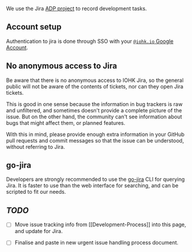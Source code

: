 We use the Jira [ADP project](https://input-output.atlassian.net/issues/)
to record development tasks.

## Account setup

Authentication to jira is done through SSO with your
[`@iohk.io` Google Account](https://accounts.google.com).

## No anonymous access to Jira

Be aware that there is no anonymous access to IOHK Jira, so the
general public will not be aware of the contents of tickets, nor can
they open Jira tickets.

This is good in one sense because the information in bug trackers is
raw and unfiltered, and sometimes doesn't provide a complete picture
of the issue. But on the other hand, the community can't see
information about bugs that might affect them, or planned features.

With this in mind, please provide enough extra information in your
GitHub pull requests and commit messages so that the issue can be
understood, without referring to Jira.

## go-jira

Developers are strongly recommended to use the
[go-jira](https://github.com/go-jira/jira) CLI for querying Jira. It
is faster to use than the web interface for searching, and can be
scripted to fit our needs.

## *TODO*

- [ ] Move issue tracking info from [[Development-Process]] into this page, and update for Jira.

- [ ] Finalise and paste in new urgent issue handling process document.
